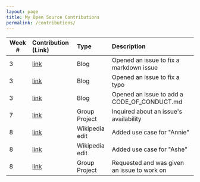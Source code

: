 ```yaml
---
layout: page
title: My Open Source Contributions
permalink: /contributions/
---
```


<!--
Type of the contribution should be "Wikipedia edit", "OpenStreet Map feature", "Documentation", "Course website", "Blog",
"Browse Add-on", etc.

The descriptioin should include a brief summary of what you did.

Replace the first row with your contribution.

-->

| Week # | Contribution (Link)                                                               | Type           | Description                                 |
| ------ | :-------------------------------------------------------------------------------- | :------------- | :------------------------------------------ |
| 3      | [link](https://github.com/nyu-ossd-s19/julieces-weekly/issues/4)                  | Blog           | Opened an issue to fix a markdown issue     |
| 3      | [link](https://github.com/nyu-ossd-s19/luismonge1192-weekly/issues/1)             | Blog           | Opened an issue to fix a typo               |
| 3      | [link](https://github.com/nyu-ossd-s19/screen-cracker-team-7/issues/10)           | Blog           | Opened an issue to add a CODE_OF_CONDUCT.md |
| 7      | [link](https://github.com/facebook/react-native/issues/9195)                      | Group Project  | Inquired about an issue's availability      |
| 8      | [link](https://en.wikipedia.org/w/index.php?title=Annie&oldid=891561147)          | Wikipedia edit | Added use case for "Annie"                  |
| 8      | [link](https://en.wikipedia.org/w/index.php?title=Ashe&diff=prev&oldid=891561460) | Wikipedia edit | Added use case for "Ashe"                   |
| 8      | [link](https://github.com/facebook/react-native/issues/23313)                     | Group Project  | Requested and was given an issue to work on |
